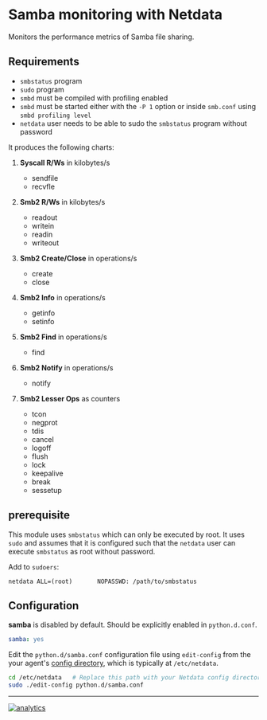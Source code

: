 <!--
---
title: "Samba monitoring with Netdata"
custom_edit_url: https://github.com/netdata/netdata/edit/master/collectors/python.d.plugin/samba/README.md
sidebar_label: "Samba"
---
-->

# Samba monitoring with Netdata

Monitors the performance metrics of Samba file sharing.

## Requirements

-   `smbstatus` program
-   `sudo` program
-   `smbd` must be compiled with profiling enabled
-   `smbd` must be started either with the `-P 1` option or inside `smb.conf` using `smbd profiling level`
-   `netdata` user needs to be able to sudo the `smbstatus` program without password

It produces the following charts:

1.  **Syscall R/Ws** in kilobytes/s

    -   sendfile
    -   recvfle

2.  **Smb2 R/Ws** in kilobytes/s

    -   readout
    -   writein
    -   readin
    -   writeout

3.  **Smb2 Create/Close** in operations/s

    -   create
    -   close

4.  **Smb2 Info** in operations/s

    -   getinfo
    -   setinfo

5.  **Smb2 Find** in operations/s

    -   find

6.  **Smb2 Notify** in operations/s

    -   notify

7.  **Smb2 Lesser Ops** as counters

    -   tcon
    -   negprot
    -   tdis
    -   cancel
    -   logoff
    -   flush
    -   lock
    -   keepalive
    -   break
    -   sessetup

## prerequisite

This module uses `smbstatus` which can only be executed by root.  It uses
`sudo` and assumes that it is configured such that the `netdata` user can
execute `smbstatus` as root without password.

Add to `sudoers`:

```
netdata ALL=(root)       NOPASSWD: /path/to/smbstatus
```

## Configuration

**samba** is disabled by default. Should be explicitly enabled in `python.d.conf`.

```yaml
samba: yes
```

Edit the `python.d/samba.conf` configuration file using `edit-config` from the your agent's [config
directory](/docs/step-by-step/step-04.md#find-your-netdataconf-file), which is typically at `/etc/netdata`.

```bash
cd /etc/netdata   # Replace this path with your Netdata config directory, if different
sudo ./edit-config python.d/samba.conf
```

---

[![analytics](https://www.google-analytics.com/collect?v=1&aip=1&t=pageview&_s=1&ds=github&dr=https%3A%2F%2Fgithub.com%2Fnetdata%2Fnetdata&dl=https%3A%2F%2Fmy-netdata.io%2Fgithub%2Fcollectors%2Fpython.d.plugin%2Fsamba%2FREADME&_u=MAC~&cid=5792dfd7-8dc4-476b-af31-da2fdb9f93d2&tid=UA-64295674-3)](<>)
